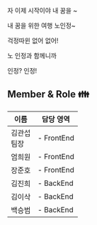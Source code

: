 자 이제 시작이야 내 꿈을 ~

내 꿈을 위한 여행 노인정~

걱정따윈 없어 없어!

노 인정과 함께니까 

인정? 인정!

## Member & Role 👪
| 이름    | 담당 영역                                                        |
| ------ | ------------------------------------------------------------ |
| 김관섭<br/>팀장 | - FrontEnd|
| 엄희원<br/> | - FrontEnd|
| 장준호<br/> | - FrontEnd|
| 김진희<br/> | - BackEnd|
| 김이삭<br/> | - BackEnd |
| 백승범<br/> | - BackEnd|